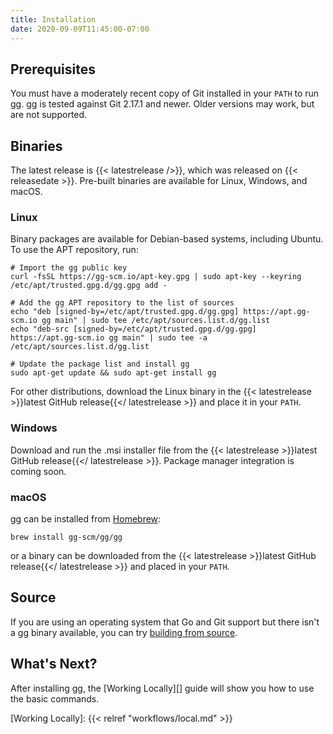 ```yaml
---
title: Installation
date: 2020-09-09T11:45:00-07:00
---
```


## Prerequisites

You must have a moderately recent copy of Git installed in your `PATH` to
run gg. gg is tested against Git 2.17.1 and newer. Older versions may work, but
are not supported.

## Binaries

The latest release is {{< latestrelease />}}, which was released on
{{< releasedate >}}. Pre-built binaries are available for Linux, Windows,
and macOS.

### Linux

Binary packages are available for Debian-based systems, including Ubuntu.
To use the APT repository, run:

```shell
# Import the gg public key
curl -fsSL https://gg-scm.io/apt-key.gpg | sudo apt-key --keyring /etc/apt/trusted.gpg.d/gg.gpg add -

# Add the gg APT repository to the list of sources
echo "deb [signed-by=/etc/apt/trusted.gpg.d/gg.gpg] https://apt.gg-scm.io gg main" | sudo tee /etc/apt/sources.list.d/gg.list
echo "deb-src [signed-by=/etc/apt/trusted.gpg.d/gg.gpg] https://apt.gg-scm.io gg main" | sudo tee -a /etc/apt/sources.list.d/gg.list

# Update the package list and install gg
sudo apt-get update && sudo apt-get install gg
```

For other distributions, download the Linux binary in the
{{< latestrelease >}}latest GitHub release{{</ latestrelease >}} and place it
in your `PATH`.

### Windows

Download and run the .msi installer file from the {{< latestrelease >}}latest
GitHub release{{</ latestrelease >}}. Package manager integration is coming
soon.

### macOS

gg can be installed from [Homebrew][]:

```shell
brew install gg-scm/gg/gg
```

or a binary can be downloaded from the {{< latestrelease >}}latest GitHub
release{{</ latestrelease >}} and placed in your `PATH`.

[Homebrew]: https://brew.sh/

## Source

If you are using an operating system that Go and Git support but there isn't a
gg binary available, you can try [building from source][].

[building from source]: https://github.com/gg-scm/gg/blob/main/CONTRIBUTING.md#building-from-source

## What's Next?

After installing gg, the [Working Locally][] guide will show you how to use the
basic commands.

[Working Locally]: {{< relref "workflows/local.md" >}}
